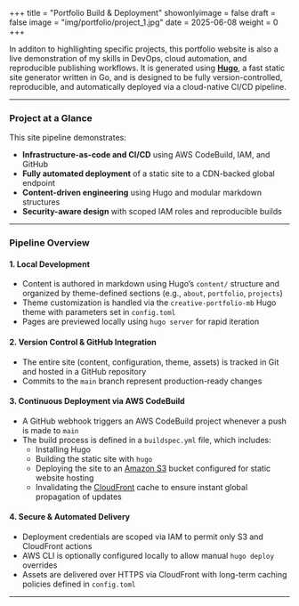 +++
title = "Portfolio Build & Deployment"
showonlyimage = false
draft = false
image = "img/portfolio/project_1.jpg"
date = 2025-06-08
weight = 0
+++

In additon to highllighting specific projects, this portfolio website is also a live demonstration of my skills in DevOps, cloud automation, and reproducible publishing workflows. <!--more--> It is generated using [**Hugo**](https://gohugo.io/), a fast static site generator written in Go, and is designed to be fully version-controlled, reproducible, and automatically deployed via a cloud-native CI/CD pipeline.

---

### Project at a Glance

This site pipeline demonstrates:

- **Infrastructure-as-code and CI/CD** using AWS CodeBuild, IAM, and GitHub
- **Fully automated deployment** of a static site to a CDN-backed global endpoint
- **Content-driven engineering** using Hugo and modular markdown structures
- **Security-aware design** with scoped IAM roles and reproducible builds

---

### Pipeline Overview

#### 1. Local Development

- Content is authored in markdown using Hugo’s `content/` structure and organized by theme-defined sections (e.g., `about`, `portfolio`, `projects`)
- Theme customization is handled via the `creative-portfolio-mb` Hugo theme with parameters set in `config.toml`
- Pages are previewed locally using `hugo server` for rapid iteration

#### 2. Version Control & GitHub Integration

- The entire site (content, configuration, theme, assets) is tracked in Git and hosted in a GitHub repository
- Commits to the `main` branch represent production-ready changes

#### 3. Continuous Deployment via AWS CodeBuild

- A GitHub webhook triggers an AWS CodeBuild project whenever a push is made to `main`
- The build process is defined in a `buildspec.yml` file, which includes:
  - Installing Hugo
  - Building the static site with `hugo`
  - Deploying the site to an [Amazon S3](https://aws.amazon.com/s3/) bucket configured for static website hosting
  - Invalidating the [CloudFront](https://aws.amazon.com/cloudfront/) cache to ensure instant global propagation of updates

#### 4. Secure & Automated Delivery

- Deployment credentials are scoped via IAM to permit only S3 and CloudFront actions
- AWS CLI is optionally configured locally to allow manual `hugo deploy` overrides
- Assets are delivered over HTTPS via CloudFront with long-term caching policies defined in `config.toml`

---





